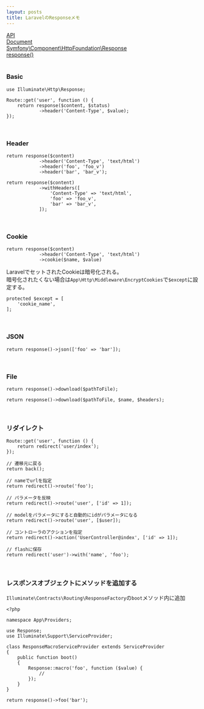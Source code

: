 ```yaml
---
layout: posts
title: LaravelのResponseメモ 
---
```

[API](https://laravel.com/api/5.2/Illuminate/Http/Response.html)  
[Document](https://laravel.com/docs/5.2/responses)  
[Symfony\Component\HttpFoundation\Response](http://api.symfony.com/3.0/Symfony/Component/HttpFoundation/Response.html)   
[response()](https://laravel.com/docs/5.2/helpers#method-response)  
<br>

### Basic

```
use Illuminate\Http\Response;

Route::get('user', function () {
    return response($content, $status)
            ->header('Content-Type', $value);
});
```
<br>

### Header

```
return response($content)
            ->header('Content-Type', 'text/html')
            ->header('foo', 'foo_v')
            ->header('bar', 'bar_v');
            
return response($content)
            ->withHeaders([
                'Content-Type' => 'text/html',
                'foo' => 'foo_v',
                'bar' => 'bar_v',
            ]);
```
<br>

### Cookie

```
return response($content)
            ->header('Content-Type', 'text/html')
            ->cookie($name, $value)
```

LaravelでセットされたCookieは暗号化される。  
暗号化されたくない場合は`App\Http\Middleware\EncryptCookies`で`$except`に設定する。

```
protected $except = [
    'cookie_name',
];
```
<br>

### JSON

```
return response()->json(['foo' => 'bar']);
```
<br>

### File

```
return response()->download($pathToFile);

return response()->download($pathToFile, $name, $headers);
```
<br>

### リダイレクト

```
Route::get('user', function () {
    return redirect('user/index');
});

// 遷移元に戻る
return back();

// nameでurlを指定
return redirect()->route('foo');

// パラメータを反映
return redirect()->route('user', ['id' => 1]);

// modelをパラメータにすると自動的にidがパラメータになる
return redirect()->route('user', [$user]);

// コントローラのアクションを指定
return redirect()->action('UserController@index', ['id' => 1]);

// flashに保存
return redirect('user')->with('name', 'foo');
```
<br>

### レスポンスオブジェクトにメソッドを追加する
`Illuminate\Contracts\Routing\ResponseFactory`の`boot`メソッド内に追加  

```
<?php

namespace App\Providers;

use Response;
use Illuminate\Support\ServiceProvider;

class ResponseMacroServiceProvider extends ServiceProvider
{
    public function boot()
    {
        Response::macro('foo', function ($value) {
            //
        });
    }
}

return response()->foo('bar');
```



















